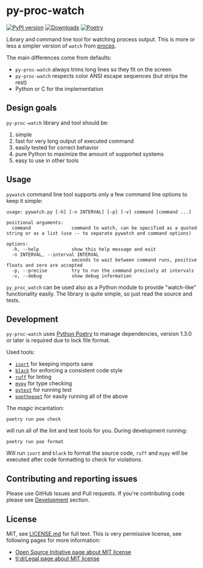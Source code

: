# py-proc-watch

[![PyPI version](https://badge.fury.io/py/py-proc-watch.svg)](https://badge.fury.io/py/py-proc-watch) [![Downloads](https://static.pepy.tech/personalized-badge/py-proc-watch?period=total&units=international_system&left_color=black&right_color=blue&left_text=Downloads)](https://pepy.tech/project/py-proc-watch) [![Poetry](https://img.shields.io/endpoint?url=https://python-poetry.org/badge/v0.json)](https://python-poetry.org/)

Library and command line tool for watching process output. This is more or less a simpler version of `watch` from [procps](https://gitlab.com/procps-ng/procps).

The main differences come from defaults:

* `py-proc-watch` always trims long lines so they fit on the screen
* `py-proc-watch` respects color ANSI escape sequences (but strips the rest)
* Python or C for the implementation

## Design goals

`py-proc-watch` library and tool should be:

1. simple
2. fast for very long output of executed command
3. easily tested for correct behavior
4. pure Python to maximize the amount of supported systems
5. easy to use in other tools

## Usage

`pywatch` command line tool supports only a few command line options to keep it simple:

```text
usage: pywatch.py [-h] [-n INTERVAL] [-p] [-v] command [command ...]

positional arguments:
  command               command to watch, can be specified as a quoted string or as a list (use -- to separate pywatch and command options)

options:
  -h, --help            show this help message and exit
  -n INTERVAL, --interval INTERVAL
                        seconds to wait between command runs, positive floats and zero are accepted
  -p, --precise         try to run the command precisely at intervals
  -v, --debug           show debug information
```

`py_proc_watch` can be used also as a Python module to provide "watch-like" functionality easily. The library is quite simple, so just read the source and tests.

## Development

`py-proc-watch` uses [Python Poetry](https://python-poetry.org/) to manage dependencies, version 1.3.0 or later is required due to lock file format.

Used tools:

* [`isort`](https://pypi.org/project/isort/) for keeping imports sane
* [`black`](https://pypi.org/project/black/) for enforcing a consistent code style
* [`ruff`](https://pypi.org/project/ruff/) for linting
* [`mypy`](https://pypi.org/project/mypy/) for type checking
* [`pytest`](https://pypi.org/project/pytest/) for running test
* [`poethepoet`](https://pypi.org/project/poethepoet/) for easily running all of the above

The _magic_ incantation:

```shell
poetry run poe check
```

will run all of the lint and test tools for you. During development running:

```shell
poetry run poe format
```

Will run `isort` and `black` to format the source code, `ruff` and `mypy` will be executed after code formatting to check for violations.

## Contributing and reporting issues

Please use GitHub Issues and Pull requests. If you're contributing code please see [Development](#development) section.

## License

MIT, see [LICENSE.md](./LICENSE.md) for full text. This is very permissive license, see following pages for more information:

* [Open Source Initiative page about MIT license](https://opensource.org/licenses/MIT)
* [tl;drLegal page about MIT license](https://tldrlegal.com/license/mit-license)
